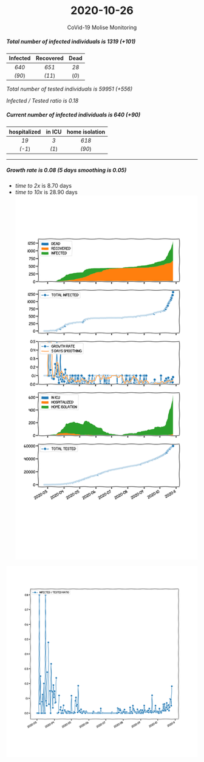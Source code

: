<div align='center'>

# 2020-10-26
CoVid-19 Molise Monitoring
</div>

##### Total number of infected individuals is 1319 (+101)
Infected | Recovered | Dead
:---: | :---: | :---:
*640* | *651* | *28*
*(90*) | *(11*) | (*0*)

*Total number of tested individuals is 59951 (+556)*

*Infected / Tested ratio is 0.18*
##### Current number of infected individuals is 640 (+90)
hospitalized | in ICU | home isolation
:---: | :---: | :---:
*19* |*3* |*618*
*(-1*) |*(1*) |*(90*)
***
##### Growth rate is 0.08 (5 days smoothing is 0.05)
- *time to 2x* is 8.70 days
- *time to 10x* is 28.90 days
![stats][stats]

![infected_normalized][infected_normalized]

[stats]: stats_Molise.png
[infected_normalized]: infected_normalized_Molise.png

